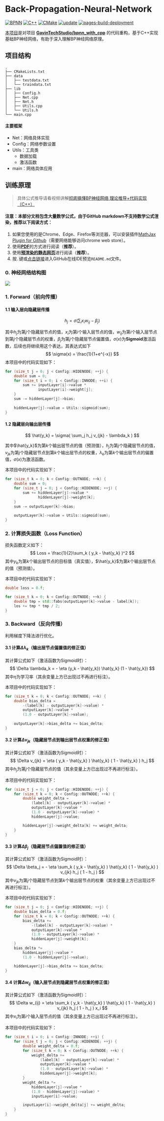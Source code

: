 # Back-Propagation-Neural-Network

[![BPNN](https://badgen.net/badge/github/BPNN?icon&label=GitHub)](https://github.com/GavinTechStudio/Back-Propagation-Neural-Network) [![C++](https://img.shields.io/badge/support-C%2B%2B11%20or%20later-blue?style=flat&logo=cplusplus)](https://github.com/topics/cpp) [![CMake](https://img.shields.io/badge/support-v2.8.12%20or%20later-blue?style=flat&logo=cmake)](https://cmake.org/) [![update](https://img.shields.io/github/last-commit/GavinTechStudio/Back-Propagation-Neural-Network)](https://github.com/GavinTechStudio/Back-Propagation-Neural-Network/commits) [![pages-build-deployment](https://github.com/GavinTechStudio/Back-Propagation-Neural-Network/actions/workflows/pages/pages-build-deployment/badge.svg)](https://github.com/GavinTechStudio/Back-Propagation-Neural-Network/actions/workflows/pages/pages-build-deployment) 

[本项目](https://github.com/GavinTechStudio/Back-Propagation-Neural-Network)是对项目 [**GavinTechStudio/bpnn_with_cpp**](https://github.com/GavinTechStudio/bpnn_with_cpp) 的代码重构，基于C++实现基础BP神经网络，有助于深入理解BP神经网络原理。

## 项目结构

```
.
├── CMakeLists.txt
├── data
│   ├── testdata.txt
│   └── traindata.txt
├── lib
│   ├── Config.h
│   ├── Net.cpp
│   ├── Net.h
│   ├── Utils.cpp
│   └── Utils.h
└── main.cpp
```

#### 主要框架

- Net：网络具体实现
- Config：网络参数设置
- Utils：工具类
  - 数据加载
  - 激活函数
- main：网络具体应用

## 训练原理

> 具体公式推导请看视频讲解[彻底搞懂BP神经网络 理论推导+代码实现（C++）](https://www.bilibili.com/video/BV1Y64y1z7jM?p=1)

#### 注意：本部分文档包含大量数学公式，由于GitHub markdown不支持数学公式渲染，推荐以下阅读方式：

1. 如果您使用的是Chrome、Edge、Firefox等浏览器，可以安装插件[MathJax Plugin for Github](https://chrome.google.com/webstore/detail/mathjax-plugin-for-github/ioemnmodlmafdkllaclgeombjnmnbima)（需要网络能够访问chrome web store）。
2. 使用[**PDF**](https://gavintechstudio.github.io/Back-Propagation-Neural-Network/README.pdf)的方式进行阅读（**推荐**）。
2. 使用[**预渲染的静态网页**](https://gavintechstudio.github.io/Back-Propagation-Neural-Network/README.html)进行阅读（**推荐**）。
2. 按`.`键或[点击链接](https://github.dev/GavinTechStudio/Back-Propagation-Neural-Network)进入GitHub在线IDE预览`README.md`文件。

### 0. 神经网络结构图

![](img/net-info.png)

### 1. Forward（前向传播）

#### 1.1 输入层向隐藏层传播

$$
h_j = \sigma( \sum_i x_i w_{ij} - \beta_j )
$$

其中$h_j$为第$j$个隐藏层节点的值，$x_i$为第$i$个输入层节点的值，$w_{ij}$为第$i$个输入层节点到第$j$个隐藏层节点的权重，$\beta_j$为第$j$个隐藏层节点偏置值，$\sigma(x)$为**Sigmoid**激活函数，后续也将继续用这个表达，其表达式如下
$$
\sigma(x) = \frac{1}{1+e^{-x}}
$$
本项目中的代码实现如下：

```C++
for (size_t j = 0; j < Config::HIDENODE; ++j) {
	double sum = 0;
    for (size_t i = 0; i < Config::INNODE; ++i) {
        sum += inputLayer[i]->value * 
               inputLayer[i]->weight[j];
    }
    sum -= hiddenLayer[j]->bias;
  
    hiddenLayer[j]->value = Utils::sigmoid(sum);
}
```

#### 1.2 隐藏层向输出层传播

$$
\hat{y_k} = \sigma( \sum_j h_j v_{jk} - \lambda_k )
$$

其中$\hat{y_k}$为第$k$个输出层节点的值（预测值），$h_j$为第$j$个隐藏层节点的值，$v_{jk}$为第$j$个隐藏层节点到第$k$个输出层节点的权重，$\lambda_k$为第$k$个输出层节点的偏置值，$\sigma(x)$为激活函数。

本项目中的代码实现如下：

```C++
for (size_t k = 0; k < Config::OUTNODE; ++k) {
    double sum = 0;
    for (size_t j = 0; j < Config::HIDENODE; ++j) {
        sum += hiddenLayer[j]->value * 
               hiddenLayer[j]->weight[k];
    }
    sum -= outputLayer[k]->bias;
    
    outputLayer[k]->value = Utils::sigmoid(sum);
}
```

### 2. 计算损失函数（Loss Function）

损失函数定义如下：
$$
Loss = \frac{1}{2}\sum_k ( y_k - \hat{y_k} )^2
$$
其中$y_k$为第$k$个输出层节点的目标值（真实值），$\hat{y_k}$为第$k$个输出层节点的值（预测值）。

本项目中的代码实现如下：

```C++
double loss = 0.f;

for (size_t k = 0; k < Config::OUTNODE; ++k) {
    double tmp = std::fabs(outputLayer[k]->value - label[k]);
    los += tmp * tmp / 2;
}
```

### 3. Backward（反向传播）

利用梯度下降法进行优化。

#### 3.1 计算$\Delta \lambda_k$（输出层节点偏置值的修正值）

其计算公式如下（激活函数为Sigmoid时）：
$$
\Delta \lambda_k = - \eta (y_k - \hat{y_k}) \hat{y_k} (1 - \hat{y_k})
$$
其中$\eta$为学习率（其余变量上方已出现过不再进行标注）。

本项目中的代码实现如下：

```C++
for (size_t k = 0; k < Config::OUTNODE; ++k) {
    double bias_delta = 
        -(label[k] - outputLayer[k]->value) *
        outputLayer[k]->value *
        (1.0 - outputLayer[k]->value);
    
    outputLayer[k]->bias_delta += bias_delta;
}
```

#### 3.2 计算$\Delta v_{jk}$（隐藏层节点到输出层节点权重的修正值）

其计算公式如下（激活函数为Sigmoid时）：
$$
\Delta v_{jk} = \eta ( y_k - \hat{y_k} ) \hat{y_k} ( 1 - \hat{y_k} ) h_j
$$
其中$h_j$为第$j$个隐藏层节点的值（其余变量上方已出现过不再进行标注）。

本项目中的代码实现如下：

```C++
for (size_t j = 0; j < Config::HIDENODE; ++j) {
    for (size_t k = 0; k < Config::OUTNODE; ++k) {
        double weight_delta =
            (label[k] - outputLayer[k]->value) * 
            outputLayer[k]->value * 
            (1.0 - outputLayer[k]->value) * 
            hiddenLayer[j]->value;

		hiddenLayer[j]->weight_delta[k] += weight_delta;
    }
}
```

#### 3.3 计算$\Delta \beta_j$（隐藏层节点偏置值的修正值）

其计算公式如下（激活函数为Sigmoid时）：
$$
\Delta \beta_j = - \eta \sum_k ( y_k - \hat{y_k} ) \hat{y_k} ( 1 - \hat{y_k} ) v_{jk} h_j ( 1 - h_j )
$$
其中$v_{jk}$为第$j$个隐藏层节点到第$k$个输出层节点的权重（其余变量上方已出现过不再进行标注）。

本项目中的代码实现如下：

```C++
for (size_t j = 0; j < Config::HIDENODE; ++j) {
	double bias_delta = 0.f;
	for (size_t k = 0; k < Config::OUTNODE; ++k) {
		bias_delta += 
            -(label[k] - outputLayer[k]->value) * 
            outputLayer[k]->value * 
            (1.0 - outputLayer[k]->value) * 
            hiddenLayer[j]->weight[k];
	}
	bias_delta *= 
        hiddenLayer[j]->value * 
        (1.0 - hiddenLayer[j]->value);

	hiddenLayer[j]->bias_delta += bias_delta;
}
```

#### 3.4 计算$\Delta w_{ij}$（输入层节点到隐藏层节点权重的修正值）

其计算公式如下（激活函数为Sigmoid时）：
$$
\Delta w_{ij} = \eta \sum_k ( y_k - \hat{y_k} ) \hat{y_k} ( 1 - \hat{y_k} ) v_{jk} h_j ( 1 - h_j ) x_i
$$
其中$x_i$为第$i$个输入层节点的值（其余变量上方已出现过不再进行标注）。

本项目中的代码实现如下：

```C++
for (size_t i = 0; i < Config::INNODE; ++i) {
	for (size_t j = 0; j < Config::HIDENODE; ++j) {
		double weight_delta = 0.f;
		for (size_t k = 0; k < Config::OUTNODE; ++k) {
			weight_delta +=
                (label[k] - outputLayer[k]->value) * 
                outputLayer[k]->value * 
                (1.0 - outputLayer[k]->value) * 
                hiddenLayer[j]->weight[k];
        }
		weight_delta *=
            hiddenLayer[j]->value * 
            (1.0 - hiddenLayer[j]->value) * 
            inputLayer[i]->value;

		inputLayer[i]->weight_delta[j] += weight_delta;
	}
}
```
